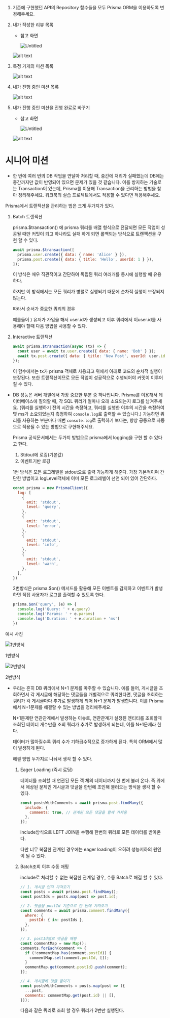 1. 기존에 구현했던 API의 Repository 함수들을 모두 Prisma ORM을 이용하도록 변경해주세요.
2. 내가 작성한 리뷰 목록
    - 참고 화면

        ![Untitled](https://prod-files-secure.s3.us-west-2.amazonaws.com/f1912130-0409-4e90-a90f-6091ae253e73/0bef1607-237e-47be-945e-5805a22ebe22/Untitled.png)

    ![alt text](image.png)

3. 특정 가게의 미션 목록

    ![alt text](image-1.png)

4. 내가 진행 중인 미션 목록

    ![alt text](image-2.png)

5. 내가 진행 중인 미션을 진행 완료로 바꾸기
    - 참고 화면

        ![Untitled](https://prod-files-secure.s3.us-west-2.amazonaws.com/f1912130-0409-4e90-a90f-6091ae253e73/6183f6c0-4a41-4425-93dd-de8a20c5e3ad/Untitled.png)

    ![alt text](image-3.png)

# 시니어 미션

- 한 번에 여러 번의 DB 작업을 연달아 처리할 때, 중간에 처리가 실패했는데 DB에는 중간까지만 값이 반영되어 있으면 문제가 있을 것 같습니다. 이를 방지하는 기술로는 Transaction이 있는데, Prisma를 이용해 Transaction을 관리하는 방법을 찾아 정리해주세요. 워크북의 실습 프로젝트에서도 적용할 수 있다면 적용해주세요.

Prisma에서 트랜잭션을 관리하는 법은 크게 두가지가 있다.

1. Batch 트랜잭션

    prisma.$transaction() 에 prisma 쿼리를 배열 형식으로 전달되면 모든 작업이 성공될 때만 커밋이 되고 하나라도 실패 하게 되면 롤백되는 방식으로 트랜잭션을 구현 할 수 있다.

    ```jsx
    await prisma.$transaction([
      prisma.user.create({ data: { name: 'Alice' } }),
      prisma.post.create({ data: { title: 'Hello', userId: 1 } }),
    ]);
    ```

    이 방식은 매우 직관적이고 간단하여 독립된 쿼리 여러개를 동시에 실행할 때 유용하다.

    하지만 이 방식에서는 모든 쿼리가 병렬로 실행되기 때문에 순차적 실행이 보장되지 않는다.

    따라서 순서가 중요한 쿼리의 경우

    예를들어 ) 유저가 가입을 해서 user.id가 생성되고 이후 쿼리에서  이user.id를 사용해야 할때 다음 방법을 사용할 수 있다.

2. Interactive 트랜잭션

    ```jsx
    await prisma.$transaction(async (tx) => {
      const user = await tx.user.create({ data: { name: 'Bob' } });
      await tx.post.create({ data: { title: 'New Post', userId: user.id } });
    });
    ```

    이 함수에서는 tx가 prisma 객체로 사용되고 위에서 아래로 코드의 순차적 실행이 보장된다. 또한 트랜잭션이므로 모든 작업이 성공적으로 수행되어야 커밋이 이루어질 수 있다.

- DB 성능은 서버 개발에서 가장 중요한 부분 중 하나입니다. Prisma를 이용해서 데이터베이스에 질의할 때, 각 SQL 쿼리가 얼마나 오래 소요되는지 로그를 남겨주세요. (쿼리를 실행하기 전의 시간을 측정하고, 쿼리를 실행한 이후의 시간을 측정하여 몇 ms가 소요되었는지 측정하여 `console.log`로 출력할 수 있습니다.) 가능하면 쿼리를 사용하는 부분마다 매번 `console.log`로 출력하기 보다는, 항상 공통으로 자동으로 적용될 수 있는 방법으로 구현해주세요.

    Prisma 공식문서에서는 두가지 방법으로 prisma에서 logging을 구현 할 수 있다고 한다.

    1. Stdout에 로깅(기본값)
    2. 이벤트기반 로깅

    1번 방식은 모든 로그레벨을 stdout으로 출력 가능하게 해준다. 가장 기본적이며 간단한 방법이고 logLevel객체에 이미 모든 로그레벨이 선언 되어 있어 간단하다.

    ```jsx
    const prisma = new PrismaClient({
      log: [
        {
          emit: 'stdout',
          level: 'query',
        },
        {
          emit: 'stdout',
          level: 'error',
        },
        {
          emit: 'stdout',
          level: 'info',
        },
        {
          emit: 'stdout',
          level: 'warn',
        },
      ],
    })
    ```

    2번방식은 prisma.$on() 메서드를 활용해 모든 이벤트를 감지하고 이벤트가 발생하면 직접 사용자가 로그를 출력할 수 있도록 한다.

    ```jsx
    prisma.$on('query', (e) => {
      console.log('Query: ' + e.query)
      console.log('Params: ' + e.params)
      console.log('Duration: ' + e.duration + 'ms')
    })
    ```

예시 사진

![1번방식](attachment:992858dd-1a07-4f94-b728-2f4012b59550:image.png)

1번방식

![2번방식](attachment:c2f9b872-3aea-4876-b2f3-5396c36d5752:image.png)

2번방식

- 우리는 흔히 DB 쿼리에서 N+1 문제를 마주할 수 있습니다. 예를 들어, 게시글을 조회하면서 각 게시글에 해당하는 댓글들을 개별적으로 쿼리한다면, 댓글을 조회하는 쿼리가 각 게시글마다 추가로 발생하게 되어 N+1 문제가 발생합니다. 이를 Prisma에서 N+1문제를 해결할 수 있는 방법을 정리해주세요.

    N+1문제란 연관관계에서 발생하는 이슈로, 연관관계가 설정된 엔티티를 조회할때 조회된 데이터 개수만큼 조회 쿼리가 추가로 발생하게 되는데, 이를 N+1문제라 한다.

    데이터가 많아질수록 쿼리 수가 기하급수적으로 증가하게 된다. 특히 ORM에서 많이 발생하게 된다.

    해결 방법 두가지로 나눠서 생각 할 수 있다.

    1. Eager Loading (즉시 로딩)

        데이터를 조회할 때 연관된 모든 객 체의 데이터까지 한 번에 불러 온다. 즉 위에서 에상된 문제인 게시글과 댓글을 한번에 조인해 불러오는 방식을 생각 할 수 있다.

        ```jsx
        const postsWithComments = await prisma.post.findMany({
          include: {
            comments: true, // 관계된 모든 댓글을 함께 가져옴
          },
        });
        ```

        include방식으로 LEFT JOIN을 수행해 한번의 쿼리로 모든 데이터를 받아온다.

        다만 너무 복잡한 관계인 경우에는 eager loading이 오히려 성능저하의 원인이 될 수 있다.

    2. Batch조회 이후 수동 매핑

        include로 처리할 수 없는 복잡한 관계일 경우, 수동 Batch로 해결 할 수 있다.

        ```jsx
        // 1. 게시글 먼저 가져오기
        const posts = await prisma.post.findMany();
        const postIds = posts.map(post => post.id);
        
        // 2. 댓글을 postId 기준으로 한 번에 가져오기
        const comments = await prisma.comment.findMany({
          where: {
            postId: { in: postIds },
          },
        });
        
        // 3. postId별로 댓글을 매핑
        const commentMap = new Map();
        comments.forEach(comment => {
          if (!commentMap.has(comment.postId)) {
            commentMap.set(comment.postId, []);
          }
          commentMap.get(comment.postId).push(comment);
        });
        
        // 4. 게시글에 댓글 붙이기
        const postsWithComments = posts.map(post => ({
          ...post,
          comments: commentMap.get(post.id) || [],
        }));
        ```

        다음과 같은 쿼리로 조회 할 경우 쿼리가 2번만 실행된다.
